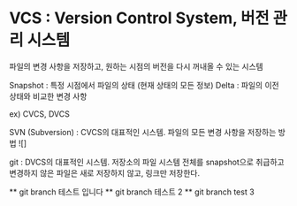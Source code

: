 
# VCS : Version Control System, 버전 관리 시스템
파일의 변경 사항을 저장하고, 원하는 시점의 버전을 다시 꺼내올 수 있는 시스템

Snapshot : 특정 시점에서 파일의 상태 (현재 상태의 모든 정보)
Delta : 파일의 이전 상태와 비교한 변경 사항

ex) CVCS, DVCS

SVN (Subversion) : CVCS의 대표적인 시스템. 파일의 모든 변경 사항을 저장하는 방법
![]

git : DVCS의 대표적인 시스템. 저장소의 파일 시스템 전체를 snapshot으로 취급하고 변경하지 않은 파일은 새로 저장하지 않고, 링크만 저장한다.

** git branch 테스트 입니다
** git branch 테스트 2
** git branch test 3 
